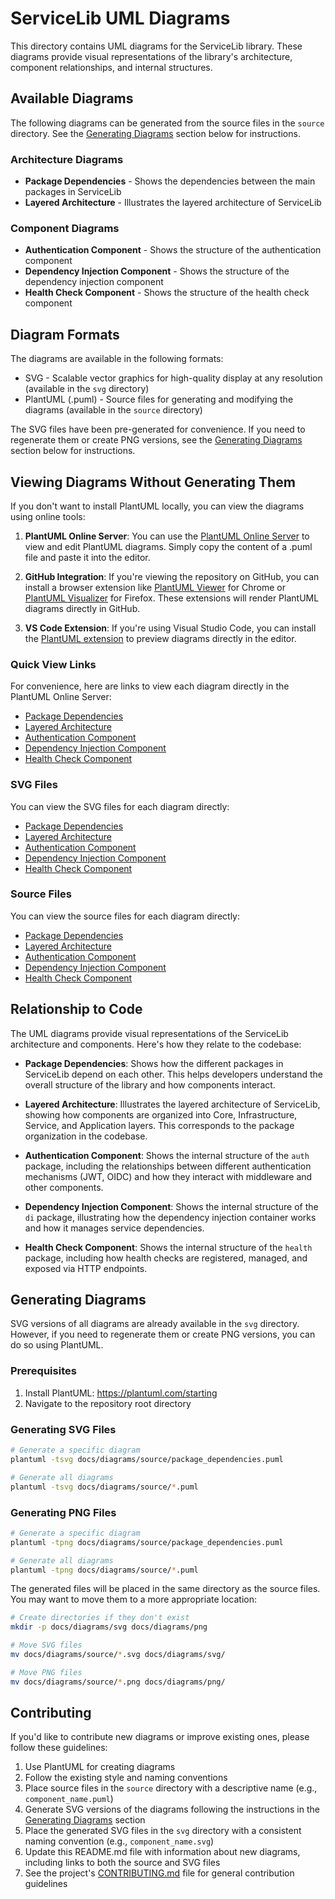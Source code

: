 # ServiceLib UML Diagrams

This directory contains UML diagrams for the ServiceLib library. These diagrams provide visual representations of the library's architecture, component relationships, and internal structures.

## Available Diagrams

The following diagrams can be generated from the source files in the `source` directory. See the [Generating Diagrams](#generating-diagrams) section below for instructions.

### Architecture Diagrams

- **Package Dependencies** - Shows the dependencies between the main packages in ServiceLib
- **Layered Architecture** - Illustrates the layered architecture of ServiceLib

### Component Diagrams

- **Authentication Component** - Shows the structure of the authentication component
- **Dependency Injection Component** - Shows the structure of the dependency injection component
- **Health Check Component** - Shows the structure of the health check component

## Diagram Formats

The diagrams are available in the following formats:

- SVG - Scalable vector graphics for high-quality display at any resolution (available in the `svg` directory)
- PlantUML (.puml) - Source files for generating and modifying the diagrams (available in the `source` directory)

The SVG files have been pre-generated for convenience. If you need to regenerate them or create PNG versions, see the [Generating Diagrams](#generating-diagrams) section below for instructions.

## Viewing Diagrams Without Generating Them

If you don't want to install PlantUML locally, you can view the diagrams using online tools:

1. **PlantUML Online Server**: You can use the [PlantUML Online Server](http://www.plantuml.com/plantuml/uml/) to view and edit PlantUML diagrams. Simply copy the content of a .puml file and paste it into the editor.

2. **GitHub Integration**: If you're viewing the repository on GitHub, you can install a browser extension like [PlantUML Viewer](https://chrome.google.com/webstore/detail/plantuml-viewer/legbfeljfbjgfifnkmpoajgpgejojooj) for Chrome or [PlantUML Visualizer](https://addons.mozilla.org/en-US/firefox/addon/plantuml-visualizer/) for Firefox. These extensions will render PlantUML diagrams directly in GitHub.

3. **VS Code Extension**: If you're using Visual Studio Code, you can install the [PlantUML extension](https://marketplace.visualstudio.com/items?itemName=jebbs.plantuml) to preview diagrams directly in the editor.

### Quick View Links

For convenience, here are links to view each diagram directly in the PlantUML Online Server:

- [Package Dependencies](http://www.plantuml.com/plantuml/proxy?src=https://raw.githubusercontent.com/abitofhelp/servicelib/main/docs/diagrams/source/package_dependencies.puml)
- [Layered Architecture](http://www.plantuml.com/plantuml/proxy?src=https://raw.githubusercontent.com/abitofhelp/servicelib/main/docs/diagrams/source/layered_architecture.puml)
- [Authentication Component](http://www.plantuml.com/plantuml/proxy?src=https://raw.githubusercontent.com/abitofhelp/servicelib/main/docs/diagrams/source/auth_component.puml)
- [Dependency Injection Component](http://www.plantuml.com/plantuml/proxy?src=https://raw.githubusercontent.com/abitofhelp/servicelib/main/docs/diagrams/source/di_component.puml)
- [Health Check Component](http://www.plantuml.com/plantuml/proxy?src=https://raw.githubusercontent.com/abitofhelp/servicelib/main/docs/diagrams/source/health_component.puml)

### SVG Files

You can view the SVG files for each diagram directly:

- [Package Dependencies](svg/package_dependencies.svg)
- [Layered Architecture](svg/layered_architecture.svg)
- [Authentication Component](svg/auth_component.svg)
- [Dependency Injection Component](svg/di_component.svg)
- [Health Check Component](svg/health_component.svg)

### Source Files

You can view the source files for each diagram directly:

- [Package Dependencies](source/package_dependencies.puml)
- [Layered Architecture](source/layered_architecture.puml)
- [Authentication Component](source/auth_component.puml)
- [Dependency Injection Component](source/di_component.puml)
- [Health Check Component](source/health_component.puml)

## Relationship to Code

The UML diagrams provide visual representations of the ServiceLib architecture and components. Here's how they relate to the codebase:

- **Package Dependencies**: Shows how the different packages in ServiceLib depend on each other. This helps developers understand the overall structure of the library and how components interact.

- **Layered Architecture**: Illustrates the layered architecture of ServiceLib, showing how components are organized into Core, Infrastructure, Service, and Application layers. This corresponds to the package organization in the codebase.

- **Authentication Component**: Shows the internal structure of the `auth` package, including the relationships between different authentication mechanisms (JWT, OIDC) and how they interact with middleware and other components.

- **Dependency Injection Component**: Shows the internal structure of the `di` package, illustrating how the dependency injection container works and how it manages service dependencies.

- **Health Check Component**: Shows the internal structure of the `health` package, including how health checks are registered, managed, and exposed via HTTP endpoints.

## Generating Diagrams

SVG versions of all diagrams are already available in the `svg` directory. However, if you need to regenerate them or create PNG versions, you can do so using PlantUML.

### Prerequisites

1. Install PlantUML: https://plantuml.com/starting
2. Navigate to the repository root directory

### Generating SVG Files

```bash
# Generate a specific diagram
plantuml -tsvg docs/diagrams/source/package_dependencies.puml

# Generate all diagrams
plantuml -tsvg docs/diagrams/source/*.puml
```

### Generating PNG Files

```bash
# Generate a specific diagram
plantuml -tpng docs/diagrams/source/package_dependencies.puml

# Generate all diagrams
plantuml -tpng docs/diagrams/source/*.puml
```

The generated files will be placed in the same directory as the source files. You may want to move them to a more appropriate location:

```bash
# Create directories if they don't exist
mkdir -p docs/diagrams/svg docs/diagrams/png

# Move SVG files
mv docs/diagrams/source/*.svg docs/diagrams/svg/

# Move PNG files
mv docs/diagrams/source/*.png docs/diagrams/png/
```

## Contributing

If you'd like to contribute new diagrams or improve existing ones, please follow these guidelines:

1. Use PlantUML for creating diagrams
2. Follow the existing style and naming conventions
3. Place source files in the `source` directory with a descriptive name (e.g., `component_name.puml`)
4. Generate SVG versions of the diagrams following the instructions in the [Generating Diagrams](#generating-diagrams) section
5. Place the generated SVG files in the `svg` directory with a consistent naming convention (e.g., `component_name.svg`)
6. Update this README.md file with information about new diagrams, including links to both the source and SVG files
7. See the project's [CONTRIBUTING.md](../../../CONTRIBUTING.md) file for general contribution guidelines
